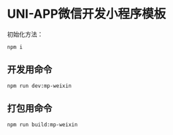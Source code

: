 # UNI-APP微信开发小程序模板
初始化方法：
```
npm i
```

## 开发用命令
```
npm run dev:mp-weixin
```

## 打包用命令
```
npm run build:mp-weixin
```